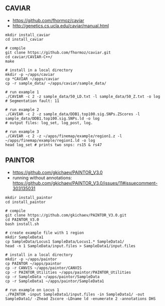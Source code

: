 ## CAVIAR

- https://github.com/fhormoz/caviar
- http://genetics.cs.ucla.edu/caviar/manual.html

```
mkdir install_caviar
cd install_caviar

# compile
git clone https://github.com/fhormoz/caviar.git
cd caviar/CAVIAR-C++/
make

# install in a local directory
mkdir -p ~/apps/caviar
cp *CAVIAR ~/apps/caviar
cp -r sample_data/ ~/apps/caviar/sample_data/

# run example 1
./CAVIAR -c 2 -z sample_data/50_LD.txt -l sample_data/50_Z.txt -o log
# Segmentation fault: 11

# run example 2
./CAVIAR -c 2 -z sample_data/DDB1.top100.sig.SNPs.ZScores -l sample_data/DDB1.top100.sig.SNPs.ld -o log
# output files: log_set, log_post, log.

# run example 3
./CAVIAR -c 2 -z ~/apps/finemap/example/region1.z -l ~/apps/finemap/example/region1.ld -o log
head log_set # prints two snps: rs15 & rs47
```

## PAINTOR

- https://github.com/gkichaev/PAINTOR_V3.0
- running without annotations: https://github.com/gkichaev/PAINTOR_V3.0/issues/11#issuecomment-303135031

```
mkdir install_paintor
cd install_paintor

# compile
git clone https://github.com/gkichaev/PAINTOR_V3.0.git
cd PAINTOR_V3.0
bash install.sh

# create example file with 1 region
mkdir SampleData1
cp SampleData/Locus1 SampleData/Locus1.* SampleData1/
head -n 1 SampleData/input.files > SampleData1/input.files

# install in a local directory
mkdir -p ~/apps/paintor
cp PAINTOR ~/apps/paintor
cp -r CANVIS ~/apps/paintor/CANVIS
cp -r PAINTOR_Utilities ~/apps/paintor/PAINTOR_Utilities
cp -r SampleData ~/apps/paintor/SampleData
cp -r SampleData1 ~/apps/paintor/SampleData1

# run example on Locus 1
./PAINTOR -input SampleData1/input.files -in SampleData1/ -out SampleData1/ -Zhead Zscore -LDname ld -enumerate 2 -annotations DHS
```



